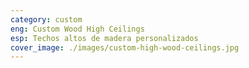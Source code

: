 ```yaml
---
category: custom
eng: Custom Wood High Ceilings
esp: Techos altos de madera personalizados
cover_image: ./images/custom-high-wood-ceilings.jpg
---
```


